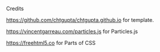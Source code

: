 Credits

https://github.com/chtgupta/chtgupta.github.io for template.

https://vincentgarreau.com/particles.js for Particles.js

https://freehtml5.co for Parts of CSS
